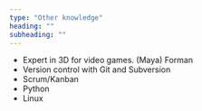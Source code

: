 ```yaml
---
type: "Other knowledge"
heading: ""
subheading: ""
---
```

+ Expert in 3D for video games. (Maya) Forman
+ Version control with Git and Subversion
+ Scrum/Kanban
+ Python
+ Linux


